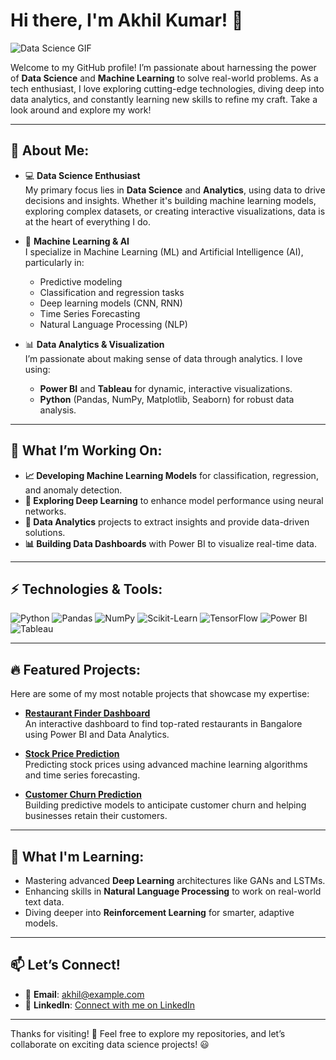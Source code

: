 # Hi there, I'm Akhil Kumar! 👋

![Data Science GIF](https://media.giphy.com/media/26FPCXdkvDbKBbgOI/giphy.gif)

Welcome to my GitHub profile! I’m passionate about harnessing the power of **Data Science** and **Machine Learning** to solve real-world problems. As a tech enthusiast, I love exploring cutting-edge technologies, diving deep into data analytics, and constantly learning new skills to refine my craft. Take a look around and explore my work!

---

## 🌟 About Me:

- 💻 **Data Science Enthusiast**  
  My primary focus lies in **Data Science** and **Analytics**, using data to drive decisions and insights. Whether it's building machine learning models, exploring complex datasets, or creating interactive visualizations, data is at the heart of everything I do.
  
- 🤖 **Machine Learning & AI**  
  I specialize in Machine Learning (ML) and Artificial Intelligence (AI), particularly in:
  - Predictive modeling
  - Classification and regression tasks
  - Deep learning models (CNN, RNN)
  - Time Series Forecasting
  - Natural Language Processing (NLP)
  
- 📊 **Data Analytics & Visualization**  
  I’m passionate about making sense of data through analytics. I love using:
  - **Power BI** and **Tableau** for dynamic, interactive visualizations.
  - **Python** (Pandas, NumPy, Matplotlib, Seaborn) for robust data analysis.
  
---

## 🔭 What I’m Working On:

- **📈 Developing Machine Learning Models** for classification, regression, and anomaly detection.
- **🧠 Exploring Deep Learning** to enhance model performance using neural networks.
- **🔬 Data Analytics** projects to extract insights and provide data-driven solutions.
- **📊 Building Data Dashboards** with Power BI to visualize real-time data.

---

## ⚡ Technologies & Tools:

![Python](https://img.shields.io/badge/-Python-3776AB?logo=python&logoColor=white&style=for-the-badge)
![Pandas](https://img.shields.io/badge/-Pandas-150458?logo=pandas&logoColor=white&style=for-the-badge)
![NumPy](https://img.shields.io/badge/-NumPy-013243?logo=numpy&logoColor=white&style=for-the-badge)
![Scikit-Learn](https://img.shields.io/badge/-Scikit%20Learn-F7931E?logo=scikit-learn&logoColor=white&style=for-the-badge)
![TensorFlow](https://img.shields.io/badge/-TensorFlow-FF6F00?logo=tensorflow&logoColor=white&style=for-the-badge)
![Power BI](https://img.shields.io/badge/-Power%20BI-F2C811?logo=powerbi&logoColor=black&style=for-the-badge)
![Tableau](https://img.shields.io/badge/-Tableau-E97627?logo=tableau&logoColor=white&style=for-the-badge)

---

## 🔥 Featured Projects:

Here are some of my most notable projects that showcase my expertise:

- **[Restaurant Finder Dashboard](https://github.com/yourusername/restaurant-finder-dashboard)**  
  An interactive dashboard to find top-rated restaurants in Bangalore using Power BI and Data Analytics.

- **[Stock Price Prediction](https://github.com/yourusername/stock-price-prediction)**  
  Predicting stock prices using advanced machine learning algorithms and time series forecasting.

- **[Customer Churn Prediction](https://github.com/yourusername/customer-churn-prediction)**  
  Building predictive models to anticipate customer churn and helping businesses retain their customers.

---

## 🌱 What I'm Learning:

- Mastering advanced **Deep Learning** architectures like GANs and LSTMs.
- Enhancing skills in **Natural Language Processing** to work on real-world text data.
- Diving deeper into **Reinforcement Learning** for smarter, adaptive models.

---

## 📫 Let’s Connect!

- 📧 **Email**: [akhil@example.com](mailto:akhildograabhi367@gmail.com)
- 📝 **LinkedIn**: [Connect with me on LinkedIn](https://www.linkedin.com/in/akhil-kumar-494951218?utm_source=share&utm_campaign=share_via&utm_content=profile&utm_medium=ios_app )


---

Thanks for visiting! 🚀 Feel free to explore my repositories, and let’s collaborate on exciting data science projects! 😃
